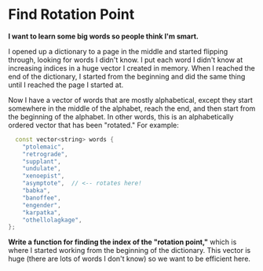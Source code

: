 # Find Rotation Point

**I want to learn some big words so people think I'm smart.**

I opened up a dictionary to a page in the middle and started flipping through, looking for words I didn't know. I put each word I didn't know at increasing indices in a huge vector I created in memory. When I reached the end of the dictionary, I started from the beginning and did the same thing until I reached the page I started at.

Now I have a vector of words that are mostly alphabetical, except they start somewhere in the middle of the alphabet, reach the end, and then start from the beginning of the alphabet. In other words, this is an alphabetically ordered vector that has been "rotated." For example:

```cpp
  const vector<string> words {
    "ptolemaic",
    "retrograde",
    "supplant",
    "undulate",
    "xenoepist",
    "asymptote",  // <-- rotates here!
    "babka",
    "banoffee",
    "engender",
    "karpatka",
    "othellolagkage",
};
```



**Write a function for finding the index of the "rotation point,"** which is where I started working from the beginning of the dictionary. This vector is huge (there are lots of words I don't know) so we want to be efficient here.